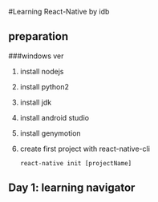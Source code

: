 #Learning React-Native by idb

## preparation

###windows ver
1. install nodejs
2. install python2
3. install jdk
4. install android studio
5. install genymotion
6. create first project with react-native-cli

    ```
    react-native init [projectName]
    ```

## Day 1: learning navigator
